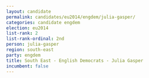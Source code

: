 ```yaml
---
layout: candidate
permalink: candidates/eu2014/engdem/julia-gasper/
categories: candidate engdem
election: eu2014
list-rank: 2
list-rank-ordinal: 2nd
person: julia-gasper
region: south-east
party: engdem
title: South East - English Democrats - Julia Gasper
incumbent: false
---
```

